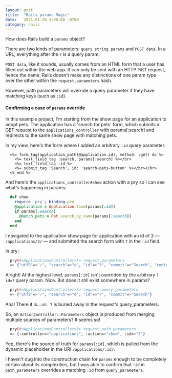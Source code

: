 ```yaml
---
layout: post
title:  "Rails params Magic"
date:   2021-01-28 2:00:00 -0700
category: rails
---
```


How does Rails build a `params` object?

There are two kinds of parameters: `query string params` and `POST data`. In a URL, everything after the `?` is a query param.

`POST data`, like it sounds, usually comes from an HTML form that a user has filled out within the web app. It can only be sent with an HTTP `POST` request, hence the name. Rails doesn't make any distinctions of one param type over the other within the `request.parameters` hash.

However, path parameters will override a query parameter if they have matching keys (such as `:id`). 

#### Confirming a case of `params` override

In this example project, I'm starting from the show page for an application to adopt pets. The application has a 'search for pets' form, which submits a GET request to the `applications_controller` with params[:search] and redirects to the same show page with matching pets.

In my view, here's the form where I added an arbitrary `:id` query parameter:

```erb
  <%= form_tag(application_path(@application.id), method: :get) do %>
    <%= text_field_tag :search, params[:search] %></br>
    <%= text_field_tag :id %>
    <%= submit_tag 'Search', id: 'search-pets-button' %></br></br>
  <% end %>
```

And here's the `applications_controller#show` action with a pry so I can see what's happening in params:

```rb
  def show
    require 'pry'; binding.pry
    @application = Application.find(params[:id])
    if params[:search]
      @match_pets = Pet.search_by_name(params[:search])
    end
  end
```

I navigated to the application show page for application with an id of 3 — `/applications/3/` — and submitted the search form with `7` in the `:id` field.

In pry:

```sh
  pry(#<ApplicationsController>)> request.parameters
  => {"utf8"=>"✓", "search"=>"e", "id"=>"3", "commit"=>"Search", "controller"=>"applications", "action"=>"show"}
```

Alright! At the highest level, `params[:id]` isn't overriden by the arbitrary `?id=7` query param. Nice. But does it still exist somewhere in params?

```sh
  pry(#<ApplicationsController>)> request.query_parameters
  => {"utf8"=>"✓", "search"=>"e", "id"=>"7", "commit"=>"Search"}
```

Aha! There it is...`id: 7` is buried away in the request's query_parameters. 

So, an `ActionController::Parameters` object is produced from merging multiple sources of parameters? It seems so!

```sh
  pry(#<ApplicationsController>)> request.path_parameters
  => {:controller=>"applications", :action=>"show", :id=>"3"}
```

Yep, there's the source of truth for `params[:id]`, which is pulled from the dynamic placeholder in the URI `/applications/:id/`.

I haven't dug into the construction chain for `params` enough to be completely certain about its complexities, but I was able to confirm that `:id` in `path_parameters` overrides a matching `:id` from `query_parameters`.
